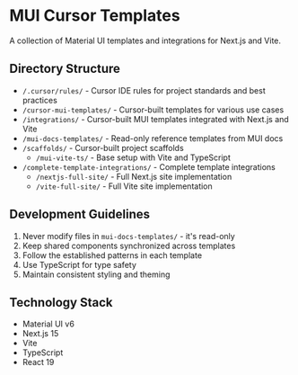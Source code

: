 # MUI Cursor Templates

A collection of Material UI templates and integrations for Next.js and Vite.

## Directory Structure

- `/.cursor/rules/` - Cursor IDE rules for project standards and best practices
- `/cursor-mui-templates/` - Cursor-built templates for various use cases
- `/integrations/` - Cursor-built MUI templates integrated with Next.js and Vite
- `/mui-docs-templates/` - Read-only reference templates from MUI docs
- `/scaffolds/` - Cursor-built project scaffolds
  - `/mui-vite-ts/` - Base setup with Vite and TypeScript
- `/complete-template-integrations/` - Complete template integrations
  - `/nextjs-full-site/` - Full Next.js site implementation
  - `/vite-full-site/` - Full Vite site implementation

## Development Guidelines

1. Never modify files in `mui-docs-templates/` - it's read-only
2. Keep shared components synchronized across templates
3. Follow the established patterns in each template
4. Use TypeScript for type safety
5. Maintain consistent styling and theming

## Technology Stack

- Material UI v6
- Next.js 15
- Vite
- TypeScript
- React 19 